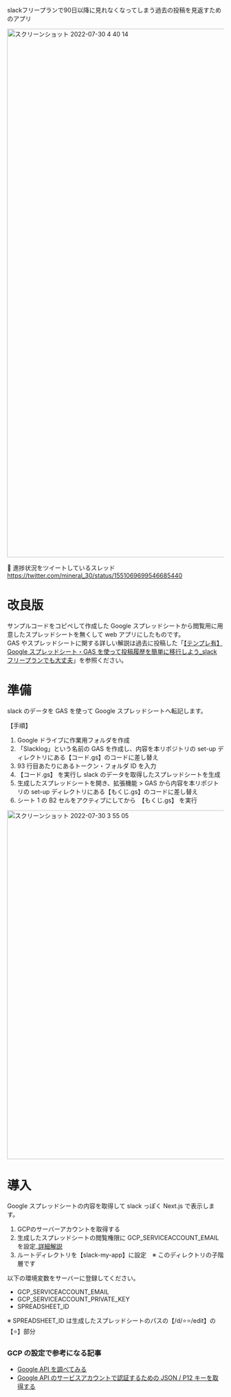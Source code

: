 slackフリープランで90日以降に見れなくなってしまう過去の投稿を見返すためのアプリ

<img width="1230" alt="スクリーンショット 2022-07-30 4 40 14" src="https://user-images.githubusercontent.com/24947347/181832576-ad59d2c7-62fd-43e6-8e5d-5eefa2704801.png">

🔽 進捗状況をツイートしているスレッド  
https://twitter.com/mineral_30/status/1551069699546685440
# 改良版

サンプルコードをコピペして作成した Google スプレッドシートから閲覧用に用意したスプレッドシートを無くして web アプリにしたものです。  
GAS やスプレッドシートに関する詳しい解説は過去に投稿した「[【テンプレ有】Google スプレッドシート・GAS を使って投稿履歴を簡単に移行しよう\_slack フリープランでも大丈夫](https://qiita.com/mineral_30/items/f229162ab36459a5ecae)」を参照ください。

# 準備

slack のデータを GAS を使って Google スプレッドシートへ転記します。

【手順】

1. Google ドライブに作業用フォルダを作成
2. 「Slacklog」という名前の GAS を作成し、内容を本リポジトリの set-up ディレクトリにある【コード.gs】のコードに差し替え
3. 93 行目あたりにあるトークン・フォルダ ID を入力
4. 【コード.gs】 を実行し slack のデータを取得したスプレッドシートを生成
5. 生成したスプレッドシートを開き、拡張機能 > GAS から内容を本リポジトリの set-up ディレクトリにある【もくじ.gs】のコードに差し替え
6. シート 1 の B2 セルをアクティブにしてから　【もくじ.gs】 を実行

<img width="812" alt="スクリーンショット 2022-07-30 3 55 05" src="https://user-images.githubusercontent.com/24947347/181832601-a42ef765-f8f3-4424-bad2-b5325664fdc2.png">

# 導入

Google スプレッドシートの内容を取得して slack っぽく Next.js で表示します。  
1. GCPのサーバーアカウントを取得する
2. 生成したスプレッドシートの閲覧権限に GCP_SERVICEACCOUNT_EMAIL を設定_[詳細解説](https://qiita.com/suzuki_sh/items/7de6a93a87fa21e3e773)
3. ルートディレクトリを【slack-my-app】に設定　※ このディレクトリの子階層です


以下の環境変数をサーバーに登録してください。

- GCP_SERVICEACCOUNT_EMAIL
- GCP_SERVICEACCOUNT_PRIVATE_KEY
- SPREADSHEET_ID

※ SPREADSHEET_ID は生成したスプレッドシートのパスの【/d/⭐⭐/edit】の【⭐】部分

### GCP の設定で参考になる記事

- [Google API を調べてみる](https://www.fundely.co.jp/blog/tech/2020/02/19/180051/)
- [Google API のサービスアカウントで認証するための JSON / P12 キーを取得する](https://www.ipentec.com/document/software-google-cloud-platform-get-service-account-key)
